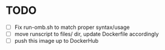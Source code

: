 TODO
====
 - [ ] Fix run-omb.sh to match proper syntax/usage
 - [ ] move runscript to files/ dir, update Dockerfile accordingly
 - [ ] push this image up to DockerHub
